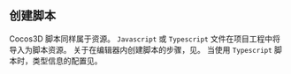 

## 创建脚本

Cocos3D 脚本同样属于资源。
`Javascript` 或 `Typescript` 文件在项目工程中将导入为脚本资源。
关于在编辑器内创建脚本的步骤，见[]()。
当使用 `Typescript` 脚本时，类型信息的配置见[]()。